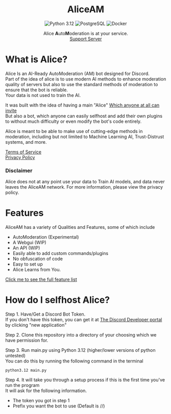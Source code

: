 <div align="center">

# AliceAM

![Python 3.12](https://img.shields.io/badge/Python-3.12-blue?logo=python&logoColor=white)
![PostgreSQL](https://img.shields.io/badge/PostgreSQL-316192?logo=postgresql&logoColor=white)
![Docker](https://img.shields.io/badge/Docker-2496ED?logo=docker&logoColor=white)

Alice **A**uto**M**oderation is at your service.<br>[Support Server](https://discord.gg/HkKAsgvCzt)
</div>

# What is Alice?
Alice Is an AI-Ready AutoModeration (AM) bot designed for Discord.<br>
Part of the idea of alice is to use modern AI methods to enhance moderation quality of servers but also to use the standard
methods of moderation to ensure that the bot is reliable.<br>
Your data is not used to train the AI.

It was built with the idea of having a main "Alice" [Which anyone at all can invite](https://discord.com/api/oauth2/authorize?client_id=1198234471804182548&permissions=8&scope=bot+applications.commands)<br>
But also a bot, which anyone can easily selfhost and add their own plugins to without much difficulty or even modify the bot's code entirely.

Alice is meant to be able to make use of cutting-edge methods in moderation, including but not limited to
Machine Learning AI, Trust-Distrust systems, and more.

[Terms of Service](https://pastebin.com/iE13b8fA)<br>
[Privacy Policy](https://pastebin.com/AD2iJw5i)

### Disclaimer
Alice does not at any point use your data to Train AI models, and data never leaves the
AliceAM network. For more information, please view the privacy policy.

# Features
AliceAM has a variety of Qualities and Features, some of which include
- AutoModeration (Experimental)
- A Webgui (WIP)
- An API (WIP)
- Easily able to add custom commands/plugins
- No obfuscation of code
- Easy to set up
- Alice Learns from You.

[Click me to see the full feature list](https://github.com/Ames-hub/AliceAM/blob/main/documentation/FEATURES.md)

# How do I selfhost Alice?
Step 1. Have/Get a Discord Bot Token.<br>
If you don't have this token, you can get it at [The Discord Developer portal](https://discord.com/developers/applications/) by clicking "new application"

Step 2. Clone this repository into a directory of your choosing which we have permission for. <br>

Step 3. Run main.py using Python 3.12 (higher/lower versions of python untested)<br>
You can do this by running the following command in the terminal
```
python3.12 main.py
```
Step 4. It will take you through a setup process if this is the first time you've run the program
<br>It will ask for the following information.
- The token you got in step 1
- Prefix you want the bot to use (Default is //)